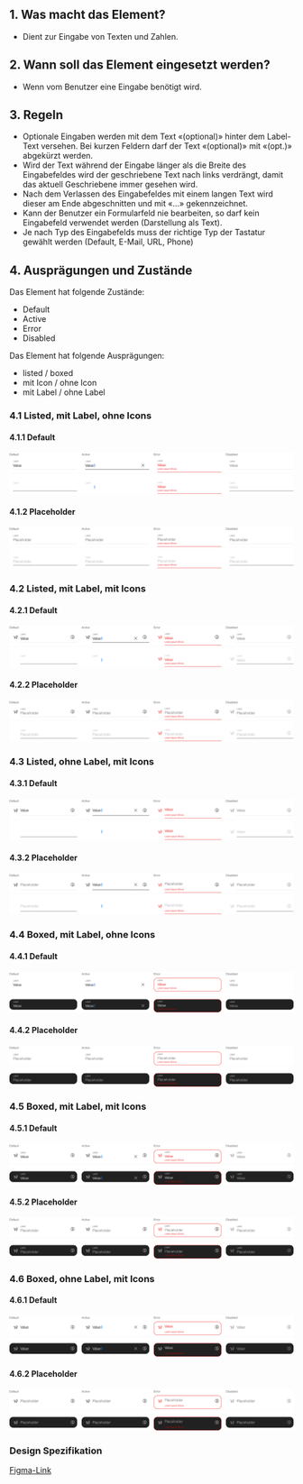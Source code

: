 ## 1. Was macht das Element?
*   Dient zur Eingabe von Texten und Zahlen.

## 2. Wann soll das Element eingesetzt werden?
*   Wenn vom Benutzer eine Eingabe benötigt wird.

## 3. Regeln
*   Optionale Eingaben werden mit dem Text «(optional)» hinter dem Label-Text versehen. Bei kurzen Feldern darf der Text «(optional)» mit «(opt.)» abgekürzt werden.
*   Wird der Text während der Eingabe länger als die Breite des Eingabefeldes wird der geschriebene Text nach links verdrängt, damit das aktuell Geschriebene immer gesehen wird.
*   Nach dem Verlassen des Eingabefeldes mit einem langen Text wird dieser am Ende abgeschnitten und mit «...» gekennzeichnet.
*   Kann der Benutzer ein Formularfeld nie bearbeiten, so darf kein Eingabefeld verwendet werden (Darstellung als Text).
*   Je nach Typ des Eingabefelds muss der richtige Typ der Tastatur gewählt werden (Default, E-Mail, URL, Phone)

## 4. Ausprägungen und Zustände
Das Element hat folgende Zustände:
*   Default
*   Active
*   Error
*   Disabled

Das Element hat folgende Ausprägungen:
*   listed / boxed
*   mit Icon / ohne Icon
*   mit Label / ohne Label

<label class="switch" style="display:none"><input type="checkbox"><span class="slider round"></span></label>

### 4.1 Listed, mit Label, ohne Icons
#### 4.1.1 Default
![Darstellung des Text-input Feldes](https://raw.githubusercontent.com/sbb-design-systems/design-system-mobile-documentation/doku-update/documentation/text-input/images/text-input-listed-default-light.png 'class: image light')
![Darstellung des Text-input Feldes](https://raw.githubusercontent.com/sbb-design-systems/design-system-mobile-documentation/doku-update/documentation/text-input/images/text-input-listed-default-dark.png 'class: image dark hide')

#### 4.1.2 Placeholder
![Darstellung des Text-input Feldes](https://raw.githubusercontent.com/sbb-design-systems/design-system-mobile-documentation/doku-update/documentation/text-input/images/text-input-listed-placeholder-light.png 'class: image light')
![Darstellung des Text-input Feldes](https://raw.githubusercontent.com/sbb-design-systems/design-system-mobile-documentation/doku-update/documentation/text-input/images/text-input-listed-placeholder-dark.png 'class: image dark hide')

### 4.2 Listed, mit Label, mit Icons
#### 4.2.1 Default
![Darstellung des Text-input Feldes](https://raw.githubusercontent.com/sbb-design-systems/design-system-mobile-documentation/doku-update/documentation/text-input/images/text-input-listed-icons-default-light.png 'class: image light')
![Darstellung des Text-input Feldes](https://raw.githubusercontent.com/sbb-design-systems/design-system-mobile-documentation/doku-update/documentation/text-input/images/text-input-listed-icons-default-dark.png 'class: image dark hide')

#### 4.2.2 Placeholder
![Darstellung des Text-input Feldes](https://raw.githubusercontent.com/sbb-design-systems/design-system-mobile-documentation/doku-update/documentation/text-input/images/text-input-listed-icons-placeholder-light.png 'class: image light')
![Darstellung des Text-input Feldes](https://raw.githubusercontent.com/sbb-design-systems/design-system-mobile-documentation/doku-update/documentation/text-input/images/text-input-listed-icons-placeholder-dark.png 'class: image dark hide')

### 4.3 Listed, ohne Label, mit Icons
#### 4.3.1 Default
![Darstellung des Text-input Feldes](https://raw.githubusercontent.com/sbb-design-systems/design-system-mobile-documentation/doku-update/documentation/text-input/images/text-input-listed-icons-without-label-light.png 'class: image light')
![Darstellung des Text-input Feldes](https://raw.githubusercontent.com/sbb-design-systems/design-system-mobile-documentation/doku-update/documentation/text-input/images/text-input-listed-icons-without-label-dark.png 'class: image dark hide')

#### 4.3.2 Placeholder
![Darstellung des Text-input Feldes](https://raw.githubusercontent.com/sbb-design-systems/design-system-mobile-documentation/doku-update/documentation/text-input/images/text-input-listed-icons-without-label-placeholder-light.png 'class: image light')
![Darstellung des Text-input Feldes](https://raw.githubusercontent.com/sbb-design-systems/design-system-mobile-documentation/doku-update/documentation/text-input/images/text-input-listed-icons-without-label-placeholder-dark.png 'class: image dark hide')

### 4.4 Boxed, mit Label, ohne Icons
#### 4.4.1 Default
![Darstellung des Text-input Feldes](https://raw.githubusercontent.com/sbb-design-systems/design-system-mobile-documentation/doku-update/documentation/text-input/images/text-input-boxed-default-light.png 'class: image light')
![Darstellung des Text-input Feldes](https://raw.githubusercontent.com/sbb-design-systems/design-system-mobile-documentation/doku-update/documentation/text-input/images/text-input-boxed-default-dark.png 'class: image dark hide')

#### 4.4.2 Placeholder
![Darstellung des Text-input Feldes](https://raw.githubusercontent.com/sbb-design-systems/design-system-mobile-documentation/doku-update/documentation/text-input/images/text-input-boxed-placeholder-light.png 'class: image light')
![Darstellung des Text-input Feldes](https://raw.githubusercontent.com/sbb-design-systems/design-system-mobile-documentation/doku-update/documentation/text-input/images/text-input-boxed-placeholder-dark.png 'class: image dark hide')

### 4.5 Boxed, mit Label, mit Icons
#### 4.5.1 Default
![Darstellung des Text-input Feldes](https://raw.githubusercontent.com/sbb-design-systems/design-system-mobile-documentation/doku-update/documentation/text-input/images/text-input-boxed-icons-default-light.png 'class: image light')
![Darstellung des Text-input Feldes](https://raw.githubusercontent.com/sbb-design-systems/design-system-mobile-documentation/doku-update/documentation/text-input/images/text-input-boxed-icons-default-dark.png 'class: image dark hide')

#### 4.5.2 Placeholder
![Darstellung des Text-input Feldes](https://raw.githubusercontent.com/sbb-design-systems/design-system-mobile-documentation/doku-update/documentation/text-input/images/text-input-boxed-icons-placeholder-light.png 'class: image light')
![Darstellung des Text-input Feldes](https://raw.githubusercontent.com/sbb-design-systems/design-system-mobile-documentation/doku-update/documentation/text-input/images/text-input-boxed-icons-placeholder-dark.png 'class: image dark hide')

### 4.6 Boxed, ohne Label, mit Icons
#### 4.6.1 Default
![Darstellung des Text-input Feldes](https://raw.githubusercontent.com/sbb-design-systems/design-system-mobile-documentation/doku-update/documentation/text-input/images/text-input-boxed-icons-without-label-light.png 'class: image light')
![Darstellung des Text-input Feldes](https://raw.githubusercontent.com/sbb-design-systems/design-system-mobile-documentation/doku-update/documentation/text-input/images/text-input-boxed-icons-without-label-dark.png 'class: image dark hide')

#### 4.6.2 Placeholder
![Darstellung des Text-input Feldes](https://raw.githubusercontent.com/sbb-design-systems/design-system-mobile-documentation/doku-update/documentation/text-input/images/text-input-boxed-icons-without-label-placeholder-light.png 'class: image light')
![Darstellung des Text-input Feldes](https://raw.githubusercontent.com/sbb-design-systems/design-system-mobile-documentation/doku-update/documentation/text-input/images/text-input-boxed-icons-without-label-placeholder-dark.png 'class: image dark hide')

### Design Spezifikation
[Figma-Link](https://www.figma.com/file/WOtLIam1xwrqcgnAITsEhV/Design-System-Mobile?node-id=37%3A7760)